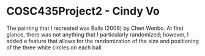 # COSC435Project2 - Cindy Vo

The painting that I recreated was Balls (2006) by Chen Wenbo. At first glance, there was not anything that I particularly randomized; however, I added a feature that allows for the randomization of the size and positioning of the three white circles on each ball. 
